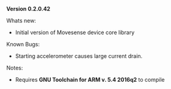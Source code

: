**Version 0.2.0.42**

Whats new:
 * Initial version of Movesense device core library

Known Bugs:
 * Starting accelerometer causes large current drain.

Notes:
 * Requires **GNU Toolchain for ARM v. 5.4 2016q2** to compile